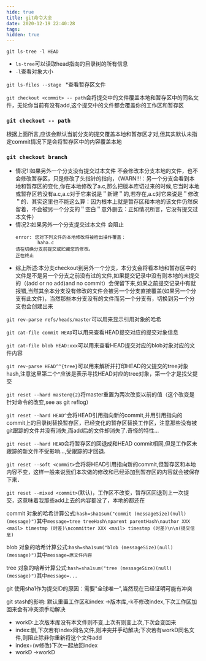 ```yaml
---
hide: true
title: git命令大全
date: 2020-12-19 22:40:28
tags:
hidden: true
---
```


`git ls-tree -l HEAD`
* `ls-tree`可以读取head指向的目录树的所有信息
* `-l`查看对象大小

`git ls-files --stage `
*查看暂存区文件


`git checkout <commit> -- path`会将提交中的文件覆盖本地和暂存区中的同名文件，无论你当前有没有add,这个提交中的文件都会覆盖你的工作区和暂存区
### `git checkout -- path`
根据上面所言,应该会默认当前分支的提交覆盖本地和暂存区才对,但其实默认未指定commit情况下是会将暂存区中的内容覆盖本地


### `git checkout branch`
  * 情况1:如果另外一个分支没有提交过本文件
  不会修改本分支本地的文件，也不会修改暂存区，只是修改了头指针的指向，（WARN!!!：另一个分支会看到本地和暂存区的变化,你在本地修改了a.c,那么把版本库切过来的时候,它当时本地或暂存区若没有a.c,a.c对于它来说是＂新建＂的,若存在,a.c对它来说是＂修改＂的．其实这里也不能这么算：因为根本上就是暂存区和本地的该文件仍然保留着，不会被另一个分支的＂空白＂意外删去：正如情况所言，它没有提交过本文件）
  * 情况2:如果另外一个分支提交过本文件
    会阻止
    ```
    error: 您对下列文件的本地修改将被检出操作覆盖：
            haha.c
    请在切换分支前提交或贮藏您的修改。
    正在终止
    ```
  * 综上所述:本分支checkout到另外一个分支，本分支会将看本地和暂存区中的文件是不是另一个分支之前没有过的文件,如果提交记录中没有则本地的未提交的（(add or no add)and no commit）会保留下来,如果之前提交记录中有就报错,当然其余本分支没有修改的文件会被另一个分支直接覆盖(如果另一个分支有此文件)，当然那些本分支没有的文件而另一个分支有，切换到另一个分支也会创建出来


`git rev-parse refs/heads/master`可以用来显示引用对象的哈希

`git cat-file commit HEAD`可以用来查看HEAD提交对应的提交对象信息

`git cat-file blob HEAD:xxx`可以用来查看HEAD提交对应的blob对象对应的文件内容

`git rev-parse HEAD^^{tree}`可以用来解析并打印HEAD的父提交的tree对象hash,注意这里第二个^应该是表示寻找HEAD对应的tree对象，第一个才是找父提交

`git reset --hard master@{2}`将master重置为两次改变以前的值（这个改变是针对命令的改变,see as git reflog）

`git reset --hard HEAD^`会将HEAD引用指向新的commit,并用引用指向的commit上的目录树替换暂存区，已经变化的暂存区替换工作区，注意那些没有被git跟踪的文件并没有消失,而add后的文件却消失了.奇怪的特性...

`git reset --hard HEAD`会将暂存区的回退成和HEAD commit相同,但是工作区未跟踪的新文件不受影响...,受跟踪的才回退.

`git reset --soft <commit>`会将将HEAD引用指向新的commit,但暂存区和本地内容不变，这样一般来说我们本次做的修改和已经添加到暂存区的内容就会被保存下来．

`git reset --mixed <commit>`(默认)，工作区不改变，暂存区回退到上一次提交，这意味着我那些add上去的内容都没了，本地的都还在

commit 对象的哈希计算公式:`hash=sha1sum("commit (messageSize)(null)(message)")`其中`message=tree treeHash\nparent parentHash\nauthor XXX <mail> timestmp (时差)\ncommitter XXX <mail> timestmp (时差)\n\n(提交信息)`

blob 对象的哈希计算公式:`hash=sha1sum("blob (messageSize)(null)(message)")`其中`message=原文件内容`

tree 对象的哈希计算公式:`hash=sha1sum("tree (messageSize)(null)(message)")`其中`message=...`


git 使用sha1作为提交ID的原因：需要"全球唯一",当然现在已经证明可能有冲突


git stash的影响:
  默认重置工作区和index ->版本库,-k不修改index,下次工作区加回来会有冲突须手动解决
  * workD:上次版本库没有本文件则不变,上次有则变上次,下次会变回来
  * index:删,下次若有index同名文件,则冲突并手动解决;下次若有workD同名文件,则阻止除非你重新将这个文件add
  * index+(w修改)下次一起放回index
  * workD ->workD
